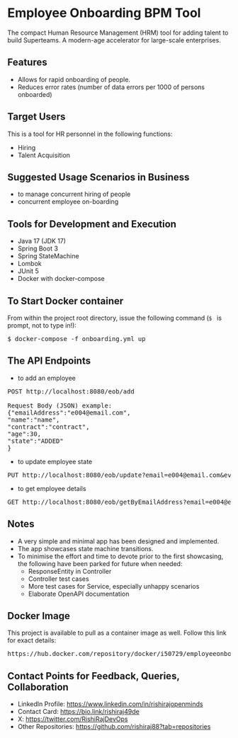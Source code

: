# Employee Onboarding BPM Tool
The compact Human Resource Management (HRM) tool for adding talent to build Superteams. A modern-age accelerator for large-scale enterprises.

## Features
- Allows for rapid onboarding of people.
- Reduces error rates (number of data errors per 1000 of persons onboarded)

## Target Users
This is a tool for HR personnel in the following functions:
- Hiring
- Talent Acquisition

## Suggested Usage Scenarios in Business
- to manage concurrent hiring of people
- concurrent employee on-boarding

## Tools for Development and Execution
- Java 17 (JDK 17)
- Spring Boot 3
- Spring StateMachine
- Lombok
- JUnit 5
- Docker with docker-compose

## To Start Docker container
From within the project root directory, issue the following command (`$ ` is prompt, not to type in!):
<pre>$ docker-compose -f onboarding.yml up</pre>

## The API Endpoints
- to add an employee
<pre>POST http://localhost:8080/eob/add

Request Body (JSON) example:
{"emailAddress":"e004@email.com",
"name":"name",
"contract":"contract",
"age":30,
"state":"ADDED"
}</pre>

- to update employee state
<pre>PUT http://localhost:8080/eob/update?email=e004@email.com&event=BEGIN_CHECK</pre>

- to get employee details
<pre>GET http://localhost:8080/eob/getByEmailAddress?email=e004@email.com</pre>

## Notes
- A very simple and minimal app has been designed and implemented.
- The app showcases state machine transitions.
- To minimise the effort and time to devote prior to the first showcasing, the following have been parked for future when needed:
  - ResponseEntity in Controller
  - Controller test cases
  - More test cases for Service, especially unhappy scenarios
  - Elaborate OpenAPI documentation

## Docker Image
This project is available to pull as a container image as well. Follow this link for exact details:
<pre>https://hub.docker.com/repository/docker/i50729/employeeonboarding</pre>

## Contact Points for Feedback, Queries, Collaboration
- LinkedIn Profile: https://www.linkedin.com/in/rishirajopenminds
- Contact Card: https://bio.link/rishiraj49de
- X: https://twitter.com/RishiRajDevOps
- Other Repositories: https://github.com/rishiraj88?tab=repositories
